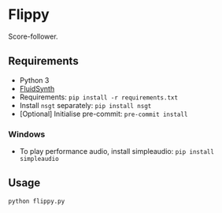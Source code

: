 # Flippy

Score-follower.

## Requirements
- Python 3
- [FluidSynth](https://github.com/FluidSynth/fluidsynth/releases)
- Requirements: `pip install -r requirements.txt`
- Install `nsgt` separately: `pip install nsgt`
- [Optional] Initialise pre-commit: `pre-commit install`

### Windows
- To play performance audio, install simpleaudio: `pip install simpleaudio`

## Usage
```bash
python flippy.py
```

